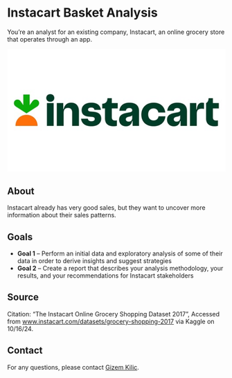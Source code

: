 # Instacart Basket Analysis

You’re an analyst for an existing company, Instacart, an online grocery store
that operates through an app.

![Alt Text](my-image.jpg)

## About

Instacart already has very good sales, but they want to uncover more information about their sales patterns. 

## Goals

- **Goal 1** – Perform an initial data and exploratory analysis of some of their data in order
to derive insights and suggest strategies
- **Goal 2** – Create a report that describes your analysis methodology, your results, and your
recommendations for Instacart stakeholders

## Source

Citation: “The Instacart Online Grocery Shopping Dataset 2017”, Accessed from www.instacart.com/datasets/grocery-shopping-2017 via Kaggle on 10/16/24.

## Contact

For any questions, please contact [Gizem Kilic](mailto:gk.gizemkilic@gmail.com).

